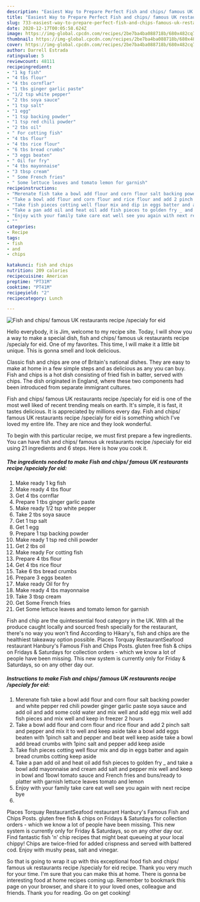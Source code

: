 ```yaml
---
description: "Easiest Way to Prepare Perfect Fish and chips/ famous UK restaurants recipe /specialy for eid"
title: "Easiest Way to Prepare Perfect Fish and chips/ famous UK restaurants recipe /specialy for eid"
slug: 733-easiest-way-to-prepare-perfect-fish-and-chips-famous-uk-restaurants-recipe-specialy-for-eid
date: 2020-12-17T00:05:58.624Z
image: https://img-global.cpcdn.com/recipes/2be7ba4ba088718b/680x482cq70/fish-and-chips-famous-uk-restaurants-recipe-specialy-for-eid-recipe-main-photo.jpg
thumbnail: https://img-global.cpcdn.com/recipes/2be7ba4ba088718b/680x482cq70/fish-and-chips-famous-uk-restaurants-recipe-specialy-for-eid-recipe-main-photo.jpg
cover: https://img-global.cpcdn.com/recipes/2be7ba4ba088718b/680x482cq70/fish-and-chips-famous-uk-restaurants-recipe-specialy-for-eid-recipe-main-photo.jpg
author: Darrell Estrada
ratingvalue: 5
reviewcount: 48111
recipeingredient:
- "1 kg fish"
- "4 tbs flour"
- "4 tbs cornflar"
- "1 tbs ginger garlic paste"
- "1/2 tsp white pepper"
- "2 tbs soya sauce"
- "1 tsp salt"
- "1 egg"
- "1 tsp backing powder"
- "1 tsp red chili powder"
- "2 tbs oil"
- " For cotting fish"
- "4 tbs flour"
- "4 tbs rice flour"
- "6 tbs bread crumbs"
- "3 eggs beaten"
- " Oil for fry"
- "4 tbs mayonnaise"
- "3 tbsp cream"
- " Some French fries"
- " Some lettuce leaves and tomato lemon for garnish"
recipeinstructions:
- "Merenate fish take a bowl add flour and corn flour salt backing powder and white pepper red chili powder ginger garlic paste soya sauce and add oil and add some cold water and mix well and add egg mix well add fish pieces and mix well and keep in freezer 2 hours"
- "Take a bowl add flour and corn flour and rice flour and add 2 pinch salt and pepper and mix it to well and keep aside take a bowl add eggs beaten with 1pinch salt and pepper and beat well keep aside take a bowl add bread crumbs with 1pinc salt and pepper add keep aside"
- "Take fish pieces cotting well flour mix and dip in eggs batter and again bread crumbs cotting keep aside"
- "Take a pan add oil and heat oil add fish pieces to golden fry _ and take a bowl add mayonnaise and cream add salt and pepper mix well and keep in bowl and 1bowl tomato sauce and French fries and buns/ready to platter with garnish lettuce leaves tomato and lemon"
- "Enjoy with your family take care eat well see you again with next recipe bye"
- ""
categories:
- Recipe
tags:
- fish
- and
- chips

katakunci: fish and chips 
nutrition: 209 calories
recipecuisine: American
preptime: "PT31M"
cooktime: "PT41M"
recipeyield: "2"
recipecategory: Lunch

---
```



![Fish and chips/ famous UK restaurants recipe /specialy for eid](https://img-global.cpcdn.com/recipes/2be7ba4ba088718b/680x482cq70/fish-and-chips-famous-uk-restaurants-recipe-specialy-for-eid-recipe-main-photo.jpg)

Hello everybody, it is Jim, welcome to my recipe site. Today, I will show you a way to make a special dish, fish and chips/ famous uk restaurants recipe /specialy for eid. One of my favorites. This time, I will make it a little bit unique. This is gonna smell and look delicious.

Classic fish and chips are one of Britain&#39;s national dishes. They are easy to make at home in a few simple steps and as delicious as any you can buy. Fish and chips is a hot dish consisting of fried fish in batter, served with chips. The dish originated in England, where these two components had been introduced from separate immigrant cultures.

Fish and chips/ famous UK restaurants recipe /specialy for eid is one of the most well liked of recent trending meals on earth. It's simple, it is fast, it tastes delicious. It is appreciated by millions every day. Fish and chips/ famous UK restaurants recipe /specialy for eid is something which I've loved my entire life. They are nice and they look wonderful.


To begin with this particular recipe, we must first prepare a few ingredients. You can have fish and chips/ famous uk restaurants recipe /specialy for eid using 21 ingredients and 6 steps. Here is how you cook it.

<!--inarticleads1-->

##### The ingredients needed to make Fish and chips/ famous UK restaurants recipe /specialy for eid:

1. Make ready 1 kg fish
1. Make ready 4 tbs flour
1. Get 4 tbs cornflar
1. Prepare 1 tbs ginger garlic paste
1. Make ready 1/2 tsp white pepper
1. Take 2 tbs soya sauce
1. Get 1 tsp salt
1. Get 1 egg
1. Prepare 1 tsp backing powder
1. Make ready 1 tsp red chili powder
1. Get 2 tbs oil
1. Make ready  For cotting fish
1. Prepare 4 tbs flour
1. Get 4 tbs rice flour
1. Take 6 tbs bread crumbs
1. Prepare 3 eggs beaten
1. Make ready  Oil for fry
1. Make ready 4 tbs mayonnaise
1. Take 3 tbsp cream
1. Get  Some French fries
1. Get  Some lettuce leaves and tomato lemon for garnish


Fish and chip are the quintessential food category in the UK. With all the produce caught locally and sourced fresh specially for the restaurant, there&#39;s no way you won&#39;t find According to Hikary&#39;s, fish and chips are the healthiest takeaway option possible. Places Torquay RestaurantSeafood restaurant Hanbury&#39;s Famous Fish and Chips Posts. gluten free fish &amp; chips on Fridays &amp; Saturdays for collection orders - which we know a lot of people have been missing. This new system is currently only for Friday &amp; Saturdays, so on any other day our. 

<!--inarticleads2-->

##### Instructions to make Fish and chips/ famous UK restaurants recipe /specialy for eid:

1. Merenate fish take a bowl add flour and corn flour salt backing powder and white pepper red chili powder ginger garlic paste soya sauce and add oil and add some cold water and mix well and add egg mix well add fish pieces and mix well and keep in freezer 2 hours
1. Take a bowl add flour and corn flour and rice flour and add 2 pinch salt and pepper and mix it to well and keep aside take a bowl add eggs beaten with 1pinch salt and pepper and beat well keep aside take a bowl add bread crumbs with 1pinc salt and pepper add keep aside
1. Take fish pieces cotting well flour mix and dip in eggs batter and again bread crumbs cotting keep aside
1. Take a pan add oil and heat oil add fish pieces to golden fry _ and take a bowl add mayonnaise and cream add salt and pepper mix well and keep in bowl and 1bowl tomato sauce and French fries and buns/ready to platter with garnish lettuce leaves tomato and lemon
1. Enjoy with your family take care eat well see you again with next recipe bye
1. 


Places Torquay RestaurantSeafood restaurant Hanbury&#39;s Famous Fish and Chips Posts. gluten free fish &amp; chips on Fridays &amp; Saturdays for collection orders - which we know a lot of people have been missing. This new system is currently only for Friday &amp; Saturdays, so on any other day our. Find fantastic fish &#39;n&#39; chip recipes that might beat queueing at your local chippy! Chips are twice-fried for added crispness and served with battered cod. Enjoy with mushy peas, salt and vinegar. 

So that is going to wrap it up with this exceptional food fish and chips/ famous uk restaurants recipe /specialy for eid recipe. Thank you very much for your time. I'm sure that you can make this at home. There is gonna be interesting food at home recipes coming up. Remember to bookmark this page on your browser, and share it to your loved ones, colleague and friends. Thank you for reading. Go on get cooking!
